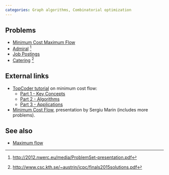 ```yaml
---
categories: Graph algorithms, Combinatorial optimization
---
```


## Problems
- [Minimum Cost Maximum Flow](https://open.kattis.com/problems/mincostmaxflow)
- [Admiral](http://2012.nwerc.eu/media/NWERC_2012_ProblemSet_FINAL.pdf) [^1]
- [Job Postings](https://open.kattis.com/problems/jobpostings)
- [Catering](https://open.kattis.com/problems/catering) [^2]

## External links
- [TopCoder tutorial](https://www.topcoder.com/community/data-science/data-science-tutorials/) on minimum cost flow:
    - [Part 1 - Key Concepts](https://www.topcoder.com/community/data-science/data-science-tutorials/minimum-cost-flow-part-one-key-concepts/)
    - [Part 2 - Algorithms](https://www.topcoder.com/community/data-science/data-science-tutorials/minimum-cost-flow-part-two-algorithms/)
    - [Part 3 - Applications](https://www.topcoder.com/community/data-science/data-science-tutorials/minimum-cost-flow-part-three-applications/)
- [Minimum Cost Flow](https://codeforces.com/blog/entry/50842), presentation by Sergiu Marin (includes more problems).

## See also
- [Maximum flow]()

[^1]: <http://2012.nwerc.eu/media/ProblemSet-presentation.pdf>
[^2]: <http://www.csc.kth.se/~austrin/icpc/finals2015solutions.pdf>
